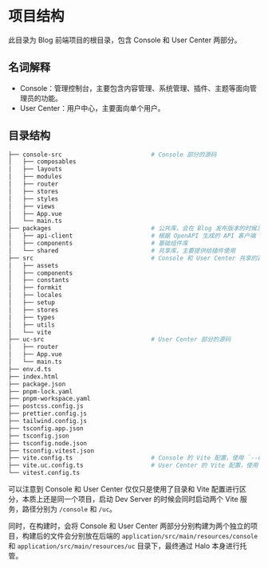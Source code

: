 # 项目结构

此目录为 Blog 前端项目的根目录，包含 Console 和 User Center 两部分。

## 名词解释

- Console：管理控制台，主要包含内容管理、系统管理、插件、主题等面向管理员的功能。
- User Center：用户中心，主要面向单个用户。

## 目录结构

```bash
├── console-src                         # Console 部分的源码
│   ├── composables
│   ├── layouts
│   ├── modules
│   ├── router
│   ├── stores
│   ├── styles
│   ├── views
│   ├── App.vue
│   └── main.ts
├── packages                            # 公共库，会在 Blog 发布版本的时候发布到 npmjs.com
│   ├── api-client                      # 根据 OpenAPI 生成的 API 客户端
│   ├── components                      # 基础组件库
│   └── shared                          # 共享库，主要提供给插件使用
├── src                                 # Console 和 User Center 共享的源码
│   ├── assets
│   ├── components
│   ├── constants
│   ├── formkit
│   ├── locales
│   ├── setup
│   ├── stores
│   ├── types
│   ├── utils
│   └── vite
├── uc-src                              # User Center 部分的源码
│   ├── router
│   ├── App.vue
│   └── main.ts
├── env.d.ts
├── index.html
├── package.json
├── pnpm-lock.yaml
├── pnpm-workspace.yaml
├── postcss.config.js
├── prettier.config.js
├── tailwind.config.js
├── tsconfig.app.json
├── tsconfig.json
├── tsconfig.node.json
├── tsconfig.vitest.json
├── vite.config.ts                      # Console 的 Vite 配置，使用 `--config` 指定
├── vite.uc.config.ts                   # User Center 的 Vite 配置，使用 `--config` 指定
└── vitest.config.ts
```

可以注意到 Console 和 User Center 仅仅只是使用了目录和 Vite 配置进行区分，本质上还是同一个项目，启动 Dev Server 的时候会同时启动两个 Vite 服务，路径分别为 `/console` 和 `/uc`。

同时，在构建时，会将 Console 和 User Center 两部分分别构建为两个独立的项目，构建后的文件会分别放在后端的 `application/src/main/resources/console` 和 `application/src/main/resources/uc` 目录下，最终通过 Halo 本身进行托管。
